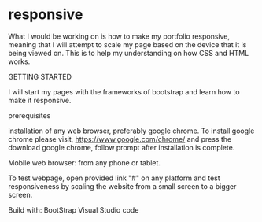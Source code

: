 # responsive

What I would be working on is how to make my portfolio responsive, meaning that I will attempt to scale my page based on the device that it is being viewed on. This is to help my understanding on how CSS and HTML works. 

GETTING STARTED

I will start my pages with the frameworks of bootstrap and learn how to make it responsive.

prerequisites

installation of any web browser, preferably google chrome.
To install google chrome please visit, https://www.google.com/chrome/ and press the download google chrome, follow prompt after installation is complete.

Mobile web browser: from any phone or tablet.

To test webpage,
open provided link "#" on any platform and test responsiveness by scaling the website from a small screen to a bigger screen.

Build with:
BootStrap
Visual Studio code
